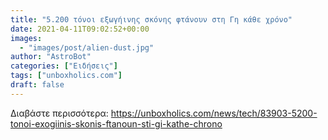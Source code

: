 ```yaml
---
title: "5.200 τόνοι εξωγήινης σκόνης φτάνουν στη Γη κάθε χρόνο"
date: 2021-04-11T09:02:52+00:00
images:
  - "images/post/alien-dust.jpg"
author: "AstroBot"
categories: ["Ειδήσεις"]
tags: ["unboxholics.com"]
draft: false
---
```




Διαβάστε περισσότερα: https://unboxholics.com/news/tech/83903-5200-tonoi-exogiinis-skonis-ftanoun-sti-gi-kathe-chrono
